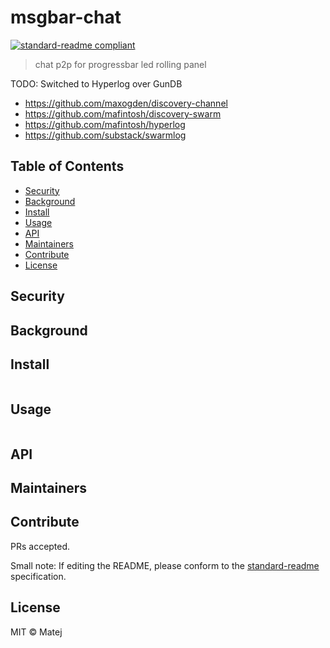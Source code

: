 # msgbar-chat

[![standard-readme compliant](https://img.shields.io/badge/standard--readme-OK-green.svg?style=flat-square)](https://github.com/RichardLitt/standard-readme)

> chat p2p for progressbar led rolling panel

TODO: Switched to Hyperlog over GunDB
* https://github.com/maxogden/discovery-channel
* https://github.com/mafintosh/discovery-swarm
* https://github.com/mafintosh/hyperlog
* https://github.com/substack/swarmlog


## Table of Contents

- [Security](#security)
- [Background](#background)
- [Install](#install)
- [Usage](#usage)
- [API](#api)
- [Maintainers](#maintainers)
- [Contribute](#contribute)
- [License](#license)

## Security

## Background

## Install

```
```

## Usage

```
```

## API

## Maintainers

## Contribute

PRs accepted.

Small note: If editing the README, please conform to the [standard-readme](https://github.com/RichardLitt/standard-readme) specification.

## License

MIT © Matej
